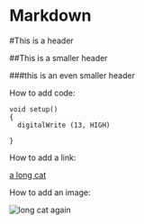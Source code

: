 Markdown
========

#This is a header

##This is a smaller header

###this is an even smaller header


How to add code:

```arduino
void setup()
{
  digitalWrite (13, HIGH)
  
}
```

How to add a link:

[a long cat](http://cache.ohinternet.com/images/5/5c/Longcat.jpg)


How to add an image:


![long cat again](http://cache.ohinternet.com/images/5/5c/Longcat.jpg)
